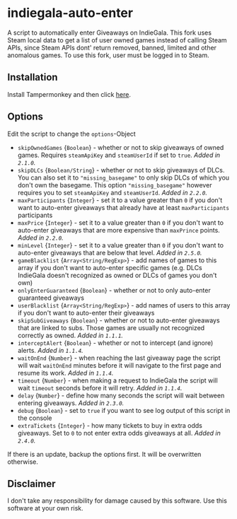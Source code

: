 # indiegala-auto-enter
A script to automatically enter Giveaways on IndieGala. This fork uses Steam local data to get a list of user owned games instead of calling Steam APIs, since Steam APIs dont' return removed, banned, limited and other anomalous games. To use this fork, user must be logged in to Steam.

## Installation
Install Tampermonkey and then click [here](https://github.com/metapone/indiegala-auto-enter/raw/master/igautoenter.user.js).

## Options
Edit the script to change the `options`-Object
* `skipOwnedGames` {`Boolean`} - whether or not to skip giveaways of owned games. Requires `steamApiKey` and `steamUserId` if set to `true`. *Added in `2.1.0`.*
* `skipDLCs` {`Boolean/String`} - whether or not to skip giveaways of DLCs. You can also set it to `"missing_basegame"` to only skip DLCs of which you don't own the basegame. This option `"missing_basegame"` however requires you to set `steamApiKey` and `steamUserId`. *Added in `2.2.0`.*
* `maxParticipants` {`Integer`} - set it to a value greater than `0` if you don't want to auto-enter giveaways that already have at least `maxParticipants` participants
* `maxPrice` {`Integer`} - set it to a value greater than `0` if you don't want to auto-enter giveaways that are more expensive than `maxPrince` points.  *Added in `2.2.0`.*
* `minLevel` {`Integer`} - set it to a value greater than `0` if you don't want to auto-enter giveaways that are below that level. *Added in `2.5.0`.*
* `gameBlacklist` {`Array<String/RegExp>`} - add names of games to this array if you don't want to auto-enter specific games (e.g. DLCs IndieGala doesn't recognized as owned or DLCs of games you don't own)
* `onlyEnterGuaranteed` {`Boolean`} - whether or not to only auto-enter guaranteed giveaways
* `userBlacklist` {`Array<String/RegExp>`} - add names of users to this array if you don't want to auto-enter their giveaways
* `skipSubGiveaways` {`Boolean`} - whether or not to auto-enter giveaways that are linked to subs. Those games are usually not recognized correctly as owned. *Added in `1.1.1`.*
* `interceptAlert` {`Boolean`} - whether or not to intercept (and ignore) alerts. *Added in `1.1.4`.*
* `waitOnEnd` {`Number`} - when reaching the last giveaway page the script will wait `waitOnEnd` minutes before it will navigate to the first page and resume its work. *Added in `1.1.4`.*
* `timeout` {`Number`} - when making a request to IndieGala the script will wait `timeout` seconds before it will retry. *Added in `1.1.4`.*
* `delay` {`Number`} - define how many seconds the script will wait between entering giveaways. *Added in `2.3.0`.*
* `debug` {`Boolean`} - set to `true` if you want to see log output of this script in the console
* `extraTickets` {`Integer`} - how many tickets to buy in extra odds giveaways. Set to `0` to not enter extra odds giveaways at all. *Added in `2.4.0`.*

If there is an update, backup the options first. It will be overwritten otherwise.

## Disclaimer
I don't take any responsibility for damage caused by this software. Use this software at your own risk.
